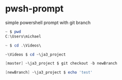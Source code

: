 # pwsh-prompt
simple powershell prompt with git branch

```powershell
~ $ pwd
C:\Users\michael

~ $ cd .\Videos\

~\Videos $ cd ~\ja3_project

[master] ~\ja3_project $ git checkout -b newBranch

[newBranch] ~\ja3_project $ echo 'test'
```
